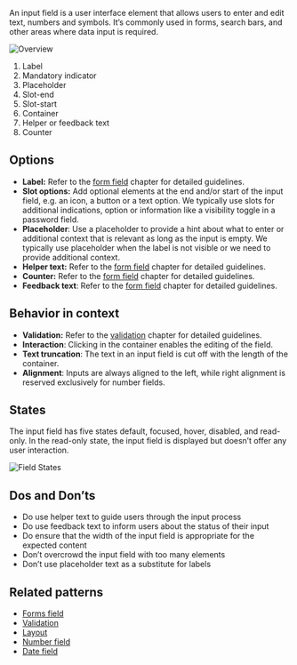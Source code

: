 An input field is a user interface element that allows users to enter and edit text, numbers and symbols. It’s commonly used in forms, search bars, and other areas where data input is required.

![Overview](https://www.figma.com/design/wEptRgAezDU1z80Cn3eZ0o/iX-Pattern-Illustrations?node-id=3054-593&t=6gU2IFkPWR943af8-4)

1. Label
2. Mandatory indicator
3. Placeholder
4. Slot-end
5. Slot-start
6. Container
7. Helper or feedback text
8. Counter
## Options
- **Label:** Refer to the [form field]() chapter for detailed guidelines.
- **Slot options:** Add optional elements at the end and/or start of the input field, e.g. an icon, a button or a text option. We typically use slots for additional indications, option or information like a visibility toggle in a password field.
- **Placeholder**: Use a placeholder to provide a hint about what to enter or additional context that is relevant as long as the input is empty. We typically use placeholder when the label is not visible or we need to provide additional context.
- **Helper text:** Refer to the [form field]() chapter for detailed guidelines.
- **Counter:** Refer to the [form field]() chapter for detailed guidelines.
- **Feedback text**: Refer to the [form field]() chapter for detailed guidelines.
## Behavior in context
- **Validation:** Refer to the [validation]() chapter for detailed guidelines.
- **Interaction**: Clicking in the container enables the editing of the field.
- **Text truncation**: The text in an input field is cut off with the length of the container.
- **Alignment**: Inputs are always aligned to the left, while right alignment is reserved exclusively for number fields.
## States
The input field has five states default, focused, hover, disabled, and read-only. In the read-only state, the input field is displayed but doesn’t offer any user interaction.

![Field States](https://www.figma.com/design/wEptRgAezDU1z80Cn3eZ0o/iX-Pattern-Illustrations?node-id=3198-7167&t=EBVCuGpWXmdVYgeZ-4)
## Dos and Don’ts
- Do use helper text to guide users through the input process
- Do use feedback text to inform users about the status of their input
- Do ensure that the width of the input field is appropriate for the expected content
- Don’t overcrowd the input field with too many elements
- Don’t use placeholder text as a substitute for labels
## Related patterns
- [Forms field]()
- [Validation]()
- [Layout]()
- [Number field]()
- [Date field]()